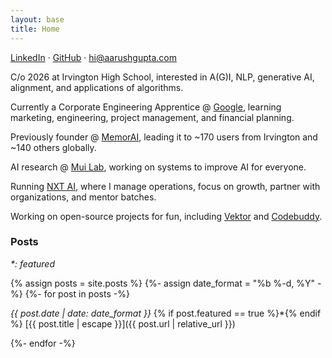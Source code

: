 ```yaml
---
layout: base
title: Home
---
```


[LinkedIn](https://www.linkedin.com/in/aarushgupta001) &middot; [GitHub](https://github.com/notallm) &middot; [hi@aarushgupta.com](mailto:hi@aarushgupta.com)

C/o 2026 at Irvington High School, interested in A(G)I, NLP, generative AI, alignment, and applications of algorithms.

Currently a Corporate Engineering Apprentice @ [Google](https://google.com/), learning marketing, engineering, project management, and financial planning.

Previously founder @ [MemorAI](https://memorai.aarushgupta.com), leading it to ~170 users from Irvington and ~140 others globally.

AI research @ [Mui Lab](https://sites.google.com/asdrp.org/mui), working on systems to improve AI for everyone.

Running [NXT AI](https://nxtai.aarushgupta.com), where I manage operations, focus on growth, partner with organizations, and mentor batches.

Working on open-source projects for fun, including [Vektor](https://github.com/notallm/vektor) and [Codebuddy](https://github.com/notallm/codebuddy).

### Posts
_\*: featured_

{% assign posts = site.posts %}
{%- assign date_format = "%b %-d, %Y" -%}
{%- for post in posts -%}

*{{ post.date | date: date_format }}* {% if post.featured == true %}\*{% endif %} [{{ post.title | escape }}]({{ post.url | relative_url }}) 
<br>

{%- endfor -%}
